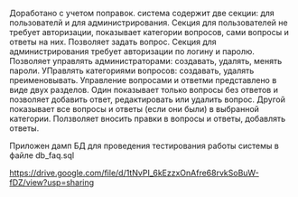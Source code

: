 Доработано с учетом поправок.
система содержит две секции: для пользователй и для администрирования.
Секция для пользователей не требует авторизации, показывает категории вопросов, сами вопросы и ответы на них. Позволяет задать вопрос. 
Секция для администрирования требует авторизации по логину и паролю. 
Позволяет управлять администраторами: создавать, удалять, менять пароли.
УПравлять категориями вопросов: создавать, удалять преименовывать.
Управление вопросами и ответми представлено в виде двух разделов.
Один показывает только вопросы без ответов и позволяет добавить ответ, редактировать или удалить вопрос. 
Другой показывает все вопросы и ответы (если они были) в выбранной категории. Ползволяет вносить правки в вопросы и ответы, добавлять ответы.

Приложен дамп БД для проведения тестирования работы системы в файле db_faq.sql

https://drive.google.com/file/d/1tNvPI_6kEzzxOnAfre68rvkSoBuW-fDZ/view?usp=sharing
